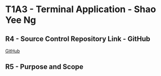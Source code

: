 # T1A3 - Terminal Application - Shao Yee Ng

## R4 - Source Control Repository Link - GitHub

[GitHub](https://github.com/yee-codes/terminal_app-blackjack)

## R5 - Purpose and Scope

